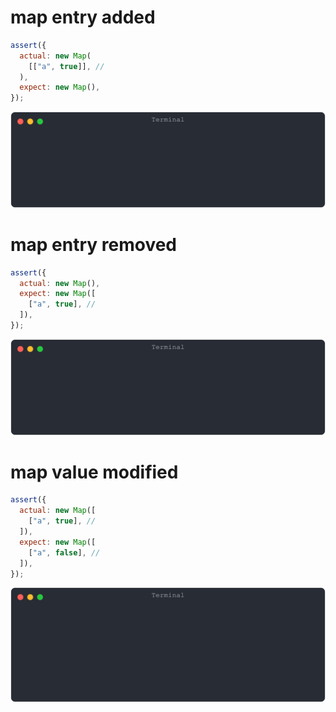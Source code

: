 # map entry added

```js
assert({
  actual: new Map(
    [["a", true]], //
  ),
  expect: new Map(),
});
```

![img](<./map/map entry added.svg>)

# map entry removed

```js
assert({
  actual: new Map(),
  expect: new Map([
    ["a", true], //
  ]),
});
```

![img](<./map/map entry removed.svg>)

# map value modified

```js
assert({
  actual: new Map([
    ["a", true], //
  ]),
  expect: new Map([
    ["a", false], //
  ]),
});
```

![img](<./map/map value modified.svg>)

